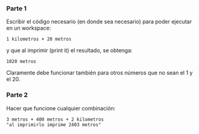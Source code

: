 ### Parte 1

Escribir el código necesario (en donde sea necesario) para poder ejecutar en un workspace:

`1 kilometros + 20 metros`

y que al imprimir (print it) el resultado, se obtenga:

`1020 metros`

Claramente debe funcionar también para otros números que no sean el 1 y el 20.

### Parte 2

Hacer que funcione cualquier combinación:

`3 metros + 400 metros + 2 kilometros`
`"al imprimirlo imprime 2403 metros"`
